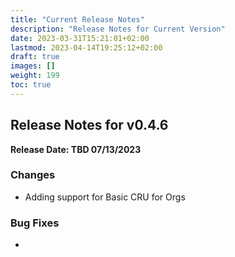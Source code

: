 ```yaml
---
title: "Current Release Notes"
description: "Release Notes for Current Version"
date: 2023-03-31T15:21:01+02:00
lastmod: 2023-04-14T19:25:12+02:00
draft: true
images: []
weight: 199
toc: true
---
```


##  Release Notes for v0.4.6

**Release Date: TBD 07/13/2023**


### Changes
  - Adding support for Basic CRU for Orgs


### Bug Fixes
  -

